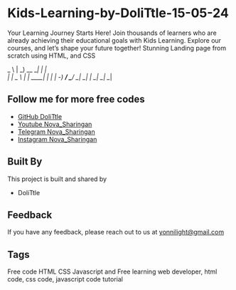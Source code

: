 # Kids-Learning-by-DoliTtle-15-05-24
 Your Learning Journey Starts Here! Join thousands of learners who are already achieving their educational goals with Kids Learning. Explore our courses, and let’s shape your future together!
 Stunning Landing page from scratch using HTML, and CSS

                                                   
  _ \        | _)    __ __| |    |       
  |  |  _ \  |  | ____| |    _|  |   -_) 
 ___/ \___/ _| _|      _|  \__| _| \___| 
                                         
                                  
## Follow me for more free codes
 - [GitHub DoliTtle](https://github.com/Doli-Ttle)
 - [Youtube Nova_Sharingan](https://www.youtube.com/@Nova_Sharingan)
 - [Telegram Nova_Sharingan](t.me/nova_sharingan)
 - [Instagram Nova_Sharingan](https://www.instagram.com/nova_sharingan?igsh=aHU4ZXpzaW44dXA5)


## Built By

This project is built and shared by

- DoliTtle


## Feedback

If you have any feedback, please reach out to us at yonnilight@gmail.com


## Tags
Free code HTML CSS Javascript and Free learning web developer, html code, css code, javascript code tutorial
